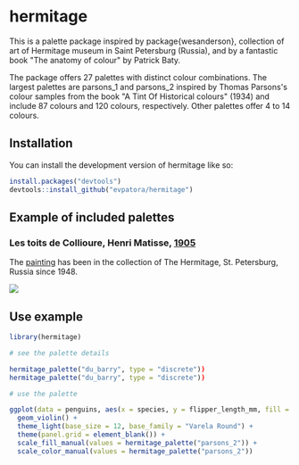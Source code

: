 
# hermitage

<!-- badges: start -->
<!-- badges: end -->

This is a palette package inspired by package{wesanderson}, collection of art of Hermitage museum in Saint Petersburg (Russia), and by a fantastic book "The anatomy of colour" by Patrick Baty.

The package offers 27 palettes with distinct colour combinations. The largest palettes are parsons_1 and parsons_2 inspired by Thomas Parsons's colour samples from the book "A Tint Of Historical colours" (1934) and include 87 colours and 120 colours, respectively. Other palettes offer 4 to 14 colours.

## Installation

You can install the development version of hermitage like so:

``` r
install.packages("devtools") 
devtools::install_github("evpatora/hermitage")
```
## Example of included palettes
### Les toits de Collioure, Henri Matisse, [1905](https://www.hermitagemuseum.org/wps/portal/hermitage/digital-collection/!ut/p/z0/Zc69boMwFAXgV6EDW1zfa2yHjBaVqkSiVAwV9RI5xFAXYhNwfx6_ZKwy3OFIV-d8VNOGam--XW-iC96Ma37X8lgpJTEr4FAV4glUVb-Kunh5BuT0QPW_ByEVKKgzLt9K4Ht-a2BzWZQ91ZOJH8T5LtDmy52RoYR8J7YkA5bngsgdMkF4TjgHgsgJAsP18k3oTGtPIQybEGfjl8nM1scijKNtb9A7xR1zVbjP61Urqtvgo_2NtBnMxS1H61P4CfOwJKFLzBxTAHxMJuN8dL5f0nU_2yKdBn0SY__wByXuvmc!/)
The [painting](https://en.wikipedia.org/wiki/Les_toits_de_Collioure) has been in the collection of The Hermitage, St. Petersburg, Russia since 1948.

![](https://github.com/evpatora/hermitage/blob/master/images/collioure_matisse.png?raw=true)

### 

## Use example

``` r
library(hermitage)

# see the palette details

hermitage_palette("du_barry", type = "discrete"))
hermitage_palette("du_barry", type = "discrete"))
```

``` r
# use the palette

ggplot(data = penguins, aes(x = species, y = flipper_length_mm, fill = species, color = species)) +
  geom_violin() +
  theme_light(base_size = 12, base_family = "Varela Round") +
  theme(panel.grid = element_blank()) +
  scale_fill_manual(values = hermitage_palette("parsons_2")) +
  scale_color_manual(values = hermitage_palette("parsons_2"))
```
